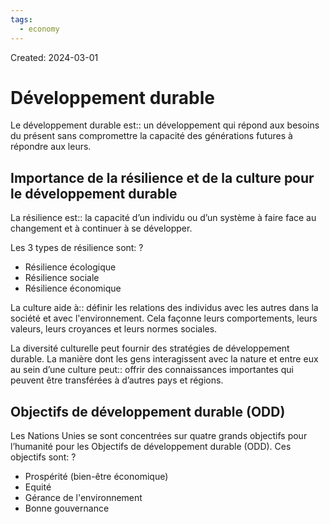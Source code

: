 ```yaml
---
tags:
  - economy
---
```

Created: 2024-03-01

# Développement durable
Le développement durable est:: un développement qui répond aux besoins du présent sans compromettre la capacité des générations futures à répondre aux leurs.
<!--SR:!2024-03-19,7,210-->

## Importance de la résilience et de la culture pour le développement durable

La résilience est:: la capacité d’un individu ou d’un système à faire face au changement et à continuer à se développer.
<!--SR:!2024-03-16,9,250-->

Les 3 types de résilience sont:
?
- Résilience écologique
- Résilience sociale
- Résilience économique
<!--SR:!2024-03-26,14,230-->

La culture aide à:: définir les relations des individus avec les autres dans la société et avec l'environnement. Cela façonne leurs comportements, leurs valeurs, leurs croyances et leurs normes sociales.
<!--SR:!2024-03-13,6,230-->

La diversité culturelle peut fournir des stratégies de développement durable. La manière dont les gens interagissent avec la nature et entre eux au sein d’une culture peut:: offrir des connaissances importantes qui peuvent être transférées à d’autres pays et régions.
<!--SR:!2024-03-13,6,230-->

## Objectifs de développement durable (ODD)
Les Nations Unies se sont concentrées sur quatre grands objectifs pour l’humanité pour les Objectifs de développement durable (ODD). Ces objectifs sont:
?
- Prospérité (bien-être économique)
- Equité
- Gérance de l'environnement
- Bonne gouvernance
<!--SR:!2024-03-14,4,210-->